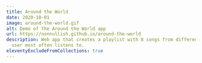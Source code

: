 ```yaml
---
title: Around the World
date: 2020-10-01
image: around-the-world.gif
alt: Demo of the Around the World app
url: https://nonnullish.github.io/around-the-world
description: Web app that creates a playlist with 8 songs from different countries, in genres that the
  user most often listens to.
eleventyExcludeFromCollections: true
---
```

